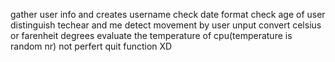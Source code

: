 gather user info and creates username
check date format
check age of user
distinguish techear and me
detect movement by user unput
convert celsius or farenheit degrees
evaluate the temperature of cpu(temperature is random nr)
not perfert quit function XD
